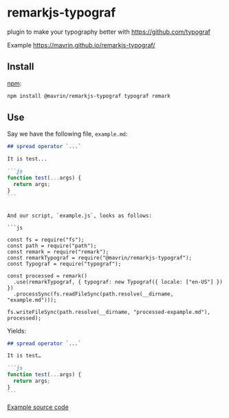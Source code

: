 # remarkjs-typograf

plugin to make your typography better with https://github.com/typograf

Example https://mavrin.github.io/remarkjs-typograf/

## Install

[npm](https://docs.npmjs.com/cli/install):

```sh
npm install @mavrin/remarkjs-typograf typograf remark
```

## Use

Say we have the following file, `example.md`:

````markdown
## spread operator `...`

It is test...

```js
function test(...args) {
  return args;
}
```
````

````

And our script, `example.js`, looks as follows:

```js

const fs = require("fs");
const path = require("path");
const remark = require("remark");
const remarkTypograf = require("@mavrin/remarkjs-typograf");
const Typograf = require("typograf");

const processed = remark()
  .use(remarkTypograf, { typograf: new Typograf({ locale: ["en-US"] }) })
  .processSync(fs.readFileSync(path.resolve(__dirname, "example.md")));

fs.writeFileSync(path.resolve(__dirname, "processed-expample.md"), processed);

````

Yields:

````markdown
## spread operator `...`

It is test…

```js
function test(...args) {
  return args;
}
```
````

[Example source code](/examples/simple)
